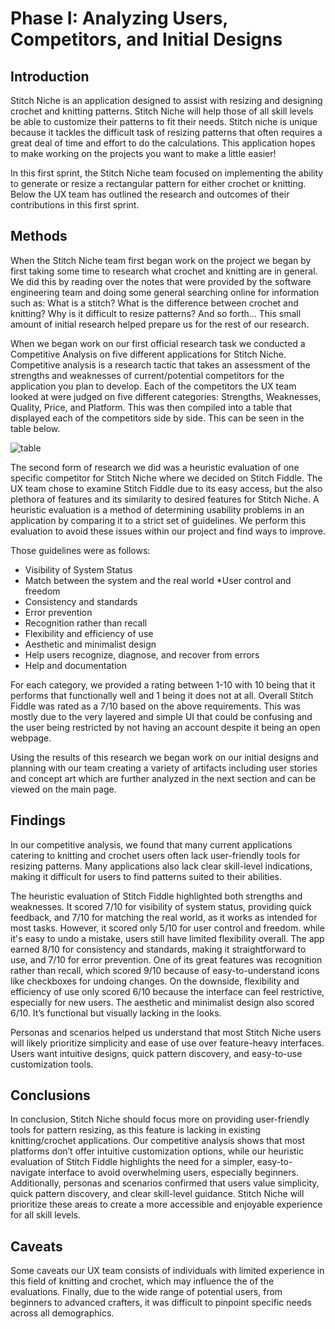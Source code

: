 # Phase I: Analyzing Users, Competitors, and Initial Designs

## Introduction

Stitch Niche is an application designed to assist with resizing and designing crochet and knitting patterns. Stitch Niche will help those of all skill levels be able to customize their patterns to fit their needs. Stitch niche is unique because it tackles the difficult task of resizing patterns that often requires a great deal of time and effort to do the calculations. This application hopes to make working on the projects you want to make a little easier!

In this first sprint, the Stitch Niche team focused on implementing the ability to generate or resize a rectangular pattern for either crochet or knitting. Below the UX team has outlined the research and outcomes of their contributions in this first sprint.


## Methods

When the Stitch Niche team first began work on the project we began by first taking some time to research what crochet and knitting are in general. We did this by reading over the notes that were provided by the software engineering team and doing some general searching online for information such as: What is a stitch? What is the difference between crochet and knitting? Why is it difficult to resize patterns? And so forth… This small amount of initial research helped prepare us for the rest of our research.

When we began work on our first official research task we conducted a Competitive Analysis on five different applications for Stitch Niche. Competitive analysis is a research tactic that takes an assessment of the strengths and weaknesses of current/potential competitors for the application you plan to develop. Each of the competitors the UX team  looked at were judged on five different categories: Strengths, Weaknesses, Quality, Price, and Platform. This was then compiled into a table that displayed each of the competitors side by side. This can be seen in the table below.

![table](Compet.png)

The second form of research we did was a heuristic evaluation of one specific competitor for Stitch Niche where we decided on Stitch Fiddle. The UX team chose to examine Stitch Fiddle due to its easy access, but the also plethora of features and its similarity to desired features for Stitch Niche. A heuristic evaluation is a method of determining usability problems in an application by comparing it to a strict set of guidelines. We perform this evaluation to avoid these issues within our project and find ways to improve.

Those guidelines were as follows:
 * Visibility of System Status
 * Match between the system and the real world
  *User control and freedom
 * Consistency and standards
 * Error prevention
*  Recognition rather than recall
*  Flexibility and efficiency of use
*  Aesthetic and minimalist design
*  Help users recognize, diagnose, and recover from errors
*  Help and documentation

For each category, we provided a rating between 1-10 with 10 being that it performs that functionally well and 1 being it does not at all. Overall Stitch Fiddle was rated as a 7/10 based on the above requirements. This was mostly due to the very layered and simple UI that could be confusing and the user being restricted by not having an account despite it being an open webpage.

Using the results of this research we began work on our initial designs and planning with our team creating a variety of artifacts including user stories and concept art which are further analyzed in the next section and can be viewed on the main page.


## Findings

In our competitive analysis, we found that many current applications catering to knitting and crochet users often lack user-friendly tools for resizing patterns. Many applications also lack clear skill-level indications, making it difficult for users to find patterns suited to their abilities.

The heuristic evaluation of Stitch Fiddle highlighted both strengths and weaknesses. It scored 7/10 for visibility of system status, providing quick feedback, and 7/10 for matching the real world, as it works as intended for most tasks. However, it scored only 5/10 for user control and freedom. while it's easy to undo a mistake, users still have limited flexibility overall. The app earned 8/10 for consistency and standards, making it straightforward to use, and 7/10 for error prevention. One of its great features was recognition rather than recall, which scored 9/10 because of easy-to-understand icons like checkboxes for undoing changes. On the downside, flexibility and efficiency of use only scored 6/10 because the interface can feel restrictive, especially for new users. The aesthetic and minimalist design also scored 6/10. It’s functional but visually lacking in the looks. 

Personas and scenarios helped us understand that most Stitch Niche users will likely prioritize simplicity and ease of use over feature-heavy interfaces. Users want intuitive designs, quick pattern discovery, and easy-to-use customization tools.
## Conclusions

In conclusion, Stitch Niche should focus more on providing user-friendly tools for pattern resizing, as this feature is lacking in existing knitting/crochet applications. Our competitive analysis shows that most platforms don’t offer intuitive customization options, while our heuristic evaluation of Stitch Fiddle highlights the need for a simpler, easy-to-navigate interface to avoid overwhelming users, especially beginners. Additionally, personas and scenarios confirmed that users value simplicity, quick pattern discovery, and clear skill-level guidance. Stitch Niche will prioritize these areas to create a more accessible and enjoyable experience for all skill levels.

## Caveats

Some caveats our UX team consists of individuals with limited experience in this field of knitting and crochet, which may influence the of the evaluations. Finally, due to the wide range of potential users, from beginners to advanced crafters, it was difficult to pinpoint specific needs across all demographics. 
